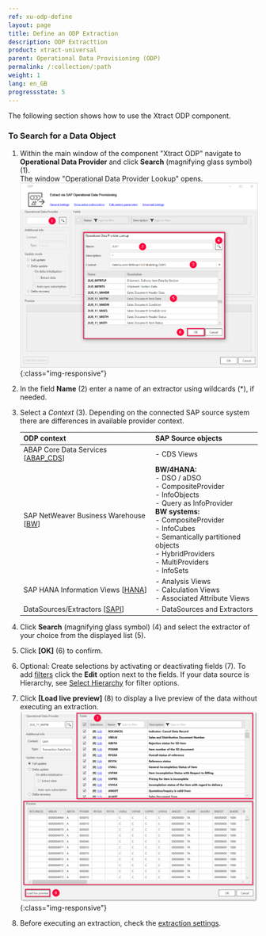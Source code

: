 ```yaml
---
ref: xu-odp-define
layout: page
title: Define an ODP Extraction
description: ODP Extracttion
product: xtract-universal
parent: Operational Data Provisioning (ODP)
permalink: /:collection/:path
weight: 1
lang: en_GB
progressstate: 5
---
```

The following section shows how to use the Xtract ODP component.

### To Search for a Data Object
1. Within the main window of the component "Xtract ODP" navigate to **Operational Data Provider** and click **Search** (magnifying glass symbol) (1). <br>
The window "Operational Data Provider Lookup" opens.
![Datasource Sales Document Item Data (2LIS_11_VAITM)](/img/content/odp/odp-datasource-2lis-11-vaitm-01.png){:class="img-responsive"}
2. In the field **Name** (2) enter a name of an extractor using wildcards (*), if needed.
3. Select a *Context* (3). Depending on the connected SAP source system there are differences in available provider context.
	
	ODP context | SAP Source objects |
	------------ |------------ |
	ABAP Core Data Services [[ABAP_CDS](./odp/odp-abap-cds-views)]|- CDS Views |
	SAP NetWeaver Business Warehouse [[BW](./odp/odp-bw-infoproviders)] |**BW/4HANA:**<br> - DSO / aDSO<br> - CompositeProvider<br> - InfoObjects <br> - Query as InfoProvider<br> **BW systems:**<br> - CompositeProvider<br> - InfoCubes<br> - Semantically partitioned objects<br> - HybridProviders<br> - MultiProviders<br> - InfoSets |
	SAP HANA Information Views [[HANA](./odp/odp-hana-views)] | - Analysis Views<br> - Calculation Views<br> - Associated Attribute Views |
	DataSources/Extractors [[SAPI](./odp/odp-extractors)] | - DataSources and Extractors |
4. Click **Search** (magnifying glass symbol) (4) and select the extractor of your choice from the displayed list (5).
5. Click **[OK]** (6) to confirm.
6. Optional: Create selections by activating or deactivating fields (7). To add [filters](#selections-and-filters) click the **Edit** option next to the fields. 
If your data source is Hierarchy, see [Select Hierarchy](./odp-extractors#hierarchies) for filter options.
7. Click **[Load live preview]** (8) to display a live preview of the data without executing an extraction.
![Datasource Preview](/img/content/odp/odp-datasource-2lis-11-vaitm-02-preview.png){:class="img-responsive"}
8. Before executing an extraction, check the [extraction settings](./odp-settings).

